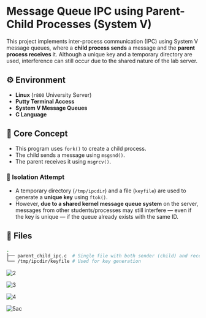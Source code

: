 # Message Queue IPC using Parent-Child Processes (System V)

This project implements inter-process communication (IPC) using System V message queues, where a **child process sends** a message and the **parent process receives** it. Although a unique key and a temporary directory are used, interference can still occur due to the shared nature of the lab server.

## ⚙️ Environment

- **Linux** (`r800` University Server)
- **Putty Terminal Access**
- **System V Message Queues**
- **C Language**

## 🧠 Core Concept

- This program uses `fork()` to create a child process.
- The child sends a message using `msgsnd()`.
- The parent receives it using `msgrcv()`.

### 🔐 Isolation Attempt

- A temporary directory (`/tmp/ipcdir`) and a file (`keyfile`) are used to generate a **unique key** using `ftok()`.
- However, **due to a shared kernel message queue system** on the server, messages from other students/processes may still interfere — even if the key is unique — if the queue already exists with the same ID.

## 📁 Files

```bash
.
├── parent_child_ipc.c  # Single file with both sender (child) and receiver (parent)
└── /tmp/ipcdir/keyfile # Used for key generation
```

![2](https://github.com/user-attachments/assets/92d436e5-7594-40ce-adf1-22201fb47c90)


![3](https://github.com/user-attachments/assets/da57d03e-dd78-4c75-b907-86492b66151d)


![4](https://github.com/user-attachments/assets/38b78af0-1ffc-4841-adb0-7eced5d29d89)


![5ac](https://github.com/user-attachments/assets/26391979-881e-41bd-989e-c0a4f9c21b75)
